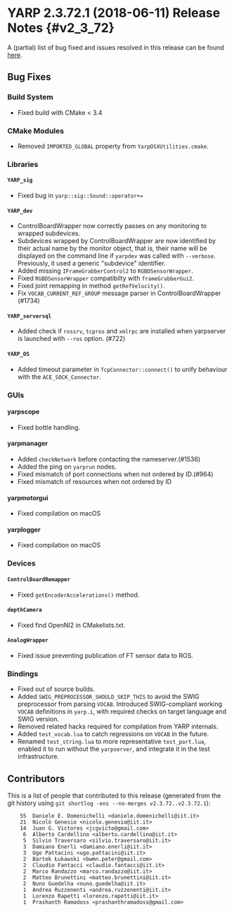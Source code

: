 YARP 2.3.72.1 (2018-06-11) Release Notes                              {#v2_3_72}
========================================


A (partial) list of bug fixed and issues resolved in this release can be found
[here](https://github.com/robotology/yarp/issues?q=label%3A%22Fixed+in%3A+YARP+v2.3.72.1%22).

Bug Fixes
---------

### Build System

* Fixed build with CMake < 3.4

### CMake Modules

* Removed `IMPORTED_GLOBAL` property from `YarpOSXUtilities.cmake`.

### Libraries

#### `YARP_sig`

* Fixed bug in `yarp::sig::Sound::operator+=`

#### `YARP_dev`

* ControlBoardWrapper now correctly passes on any monitoring to wrapped
  subdevices.
* Subdevices wrapped by ControlBoardWrapper are now identified by their actual
  name by the monitor object, that is, their name will be displayed on the
  command line if `yarpdev` was called with `--verbose`.
  Previously, it used a generic "subdevice" identifier.
* Added missing `IFrameGrabberControl2` to `RGBDSensorWrapper`.
* Fixed `RGBDSensorWrapper` compatibilty with `frameGrabberGui2`.
* Fixed joint remapping in method `getRefVelocity()`.
* Fix `VOCAB_CURRENT_REF_GROUP` message parser in ControlBoardWrapper (#1734)


#### `YARP_serversql`

* Added check if `rossrv`, `tcpros` and `xmlrpc` are installed when
yarpserver is launched with `--ros` option. (#722)


#### `YARP_OS`

* Added timeout parameter in `TcpConnector::connect()` to unify behaviour with the
  `ACE_SOCK_Connector`.

### GUIs

#### yarpscope

* Fixed bottle handling.

#### yarpmanager

* Added `checkNetwork` before contacting the nameserver.(#1536)
* Added the ping on `yarprun` nodes.
* Fixed mismatch of port connections when not ordered by ID.(#964)
* Fixed mismatch of resources when not ordered by ID

#### yarpmotorgui

* Fixed compilation on macOS

#### yarplogger

* Fixed compilation on macOS

### Devices

#### `ControlBoardRemapper`

* Fixed `getEncoderAccelerations()` method.

#### `depthCamera`

* Fixed find OpenNI2 in CMakelists.txt.

#### `AnalogWrapper`

* Fixed issue preventing publication of FT sensor data to ROS.


### Bindings

* Fixed out of source builds.
* Added `SWIG_PREPROCESSOR_SHOULD_SKIP_THIS` to avoid the SWIG preprocessor from
  parsing `VOCAB`. Introduced SWIG-compliant working `VOCAB` definitions in
  `yarp.i`, with required checks on target language and SWIG version.
* Removed related hacks required for compilation from YARP internals.
* Added `test_vocab.lua` to catch regressions on `VOCAB` in the future.
* Renamed `test_string.lua` to more representative `test_port.lua`, enabled it to
  run without the `yarpserver`, and integrate it in the test infrastructure.

Contributors
------------

This is a list of people that contributed to this release (generated from the
git history using `git shortlog -ens --no-merges v2.3.72..v2.3.72.1`):


```
    55	Daniele E. Domenichelli <daniele.domenichelli@iit.it>
    21	Nicolò Genesio <nicolo.genesio@iit.it>
    14	Juan G. Victores <jcgvicto@gmail.com>
     6	Alberto Cardellino <alberto.cardellino@iit.it>
     5	Silvio Traversaro <silvio.traversaro@iit.it>
     3	Damiano Enerli <damiano.enerli@iit.it>
     3	Ugo Pattacini <ugo.pattacini@iit.it>
     2	Bartek Łukawski <bwmn.peter@gmail.com>
     2	Claudio Fantacci <claudio.fantacci@iit.it>
     2	Marco Randazzo <marco.randazzo@iit.it>
     2	Matteo Brunettini <matteo.brunettini@iit.it>
     2	Nuno Guedelha <nuno.guedelha@iit.it>
     1	Andrea Ruzzenenti <andrea.ruzzenenti@iit.it>
     1	Lorenzo Rapetti <lorenzo.rapetti@iit.it>
     1	Prashanth Ramadoss <prashanthramadoss@gmail.com>
```
